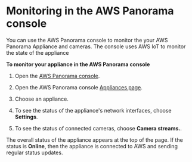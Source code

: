 # Monitoring in the AWS Panorama console<a name="monitoring-console"></a>

You can use the AWS Panorama console to monitor the your AWS Panorama Appliance and cameras\. The console uses AWS IoT to monitor the state of the appliance

**To monitor your appliance in the AWS Panorama console**

1. Open the [AWS Panorama console](https://console.aws.amazon.com/panorama/home)\.

1. Open the AWS Panorama console [Appliances page](https://console.aws.amazon.com/panorama/home#appliances)\.

1. Choose an appliance\.

1. To see the status of the appliance's network interfaces, choose **Settings**\.

1. To see the status of connected cameras, choose **Camera streams\.**\.

The overall status of the appliance appears at the top of the page\. If the status is **Online**, then the appliance is connected to AWS and sending regular status updates\.